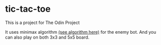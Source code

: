 # tic-tac-toe
This is a project for The Odin Project

It uses minimax algorithm [(see algorithm here)](https://www.geeksforgeeks.org/minimax-algorithm-in-game-theory-set-4-alpha-beta-pruning) for the enemy bot. And you can also play on both 3x3 and 5x5 board.
